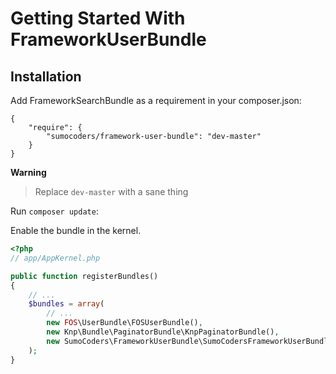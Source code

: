 # Getting Started With FrameworkUserBundle


## Installation

Add FrameworkSearchBundle as a requirement in your composer.json:

```
{
    "require": {
        "sumocoders/framework-user-bundle": "dev-master"
    }
}
```

**Warning**
> Replace `dev-master` with a sane thing

Run `composer update`:

Enable the bundle in the kernel.

```php
<?php
// app/AppKernel.php

public function registerBundles()
{
    // ...
    $bundles = array(
        // ...
        new FOS\UserBundle\FOSUserBundle(),
        new Knp\Bundle\PaginatorBundle\KnpPaginatorBundle(),
        new SumoCoders\FrameworkUserBundle\SumoCodersFrameworkUserBundle(),
    );
}
```
